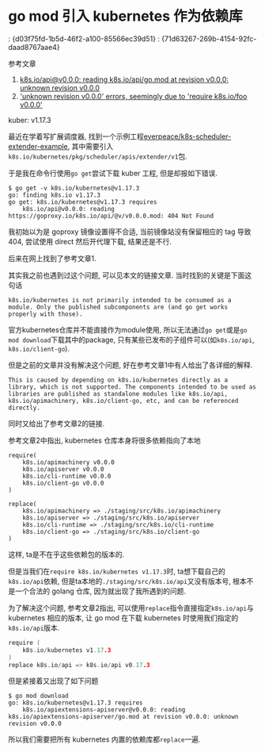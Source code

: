 # go mod 引入 kubernetes 作为依赖库

<!key!>: {d03f75fd-1b5d-46f2-a100-85566ec39d51}
<!link!>: {71d63267-269b-4154-92fc-daad8767aae4}

参考文章

1. [k8s.io/api@v0.0.0: reading k8s.io/api/go.mod at revision v0.0.0: unknown revision v0.0.0](https://github.com/kubernetes/kubernetes/issues/90358)
2. ['unknown revision v0.0.0' errors, seemingly due to 'require k8s.io/foo v0.0.0'](https://github.com/kubernetes/kubernetes/issues/79384)

kuber: v1.17.3

最近在学着写扩展调度器, 找到一个示例工程[everpeace/k8s-scheduler-extender-example](https://github.com/everpeace/k8s-scheduler-extender-example), 其中需要引入`k8s.io/kubernetes/pkg/scheduler/apis/extender/v1`包.

于是我在命令行使用`go get`尝试下载 kuber 工程, 但是却报如下错误.

```log
$ go get -v k8s.io/kubernetes@v1.17.3
go: finding k8s.io v1.17.3
go get: k8s.io/kubernetes@v1.17.3 requires
	k8s.io/api@v0.0.0: reading https://goproxy.io/k8s.io/api/@v/v0.0.0.mod: 404 Not Found
```

我初始以为是 goproxy 镜像设置得不合适, 当前镜像站没有保留相应的 tag 导致404, 尝试使用 direct 然后开代理下载, 结果还是不行.

后来在网上找到了参考文章1. 

其实我之前也遇到过这个问题, 可以见本文的链接文章. 当时找到的关键是下面这句话

```
k8s.io/kubernetes is not primarily intended to be consumed as a module. Only the published subcomponents are (and go get works properly with those).
```

官方kubernetes仓库并不能直接作为module使用, 所以无法通过`go get`或是`go mod download`下载其中的package, 只有某些已发布的子组件可以(如`k8s.io/api`, `k8s.io/client-go`).

但是之前的文章并没有解决这个问题, 好在参考文章1中有人给出了各详细的解释.

```
This is caused by depending on k8s.io/kubernetes directly as a library, which is not supported. The components intended to be used as libraries are published as standalone modules like k8s.io/api, k8s.io/apimachinery, k8s.io/client-go, etc, and can be referenced directly.
```

同时又给出了参考文章2的链接.

参考文章2中指出, kubernetes 仓库本身将很多依赖指向了本地

```
require(
	k8s.io/apimachinery v0.0.0
	k8s.io/apiserver v0.0.0
	k8s.io/cli-runtime v0.0.0
	k8s.io/client-go v0.0.0
)

replace(
    k8s.io/apimachinery => ./staging/src/k8s.io/apimachinery
	k8s.io/apiserver => ./staging/src/k8s.io/apiserver
	k8s.io/cli-runtime => ./staging/src/k8s.io/cli-runtime
	k8s.io/client-go => ./staging/src/k8s.io/client-go
)
```

这样, ta是不在乎这些依赖包的版本的.

但是当我们在`require k8s.io/kubernetes v1.17.3`时, ta想下载自己的`k8s.io/api`依赖, 但是ta本地的`./staging/src/k8s.io/api`又没有版本号, 根本不是一个合法的 golang 仓库, 因为就出现了我所遇到的问题.

为了解决这个问题, 参考文章2指出, 可以使用`replace`指令直接指定`k8s.io/api`与 kubernetes 相应的版本, 让 go mod 在下载 kubernetes 时使用我们指定的`k8s.io/api`版本.

```go
require (
	k8s.io/kubernetes v1.17.3
)
replace k8s.io/api => k8s.io/api v0.17.3
```

但是紧接着又出现了如下问题

```
$ go mod download
go: k8s.io/kubernetes@v1.17.3 requires
	k8s.io/apiextensions-apiserver@v0.0.0: reading k8s.io/apiextensions-apiserver/go.mod at revision v0.0.0: unknown revision v0.0.0
```

所以我们需要把所有 kubernetes 内置的依赖库都`replace`一遍.

```

```
